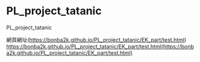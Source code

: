 # PL_project_tatanic
PL_project_tatanic

網頁網址(https://bonba2k.github.io/PL_project_tatanic/EK_part/test.html)
https://bonba2k.github.io/PL_project_tatanic/EK_part/test.html(https://bonba2k.github.io/PL_project_tatanic/EK_part/test.html)

